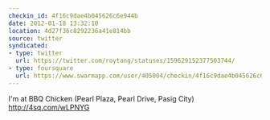 ```yaml
---
checkin_id: 4f16c9dae4b045626c6e944b
date: 2012-01-18 13:32:10
location: 4d27f36c8292236a41e814bb
source: twitter
syndicated:
- type: twitter
  url: https://twitter.com/roytang/statuses/159629152377503744/
- type: foursquare
  url: https://www.swarmapp.com/user/405004/checkin/4f16c9dae4b045626c6e944b?s=EdByGPhJ1dMWt8uqzwLi5Hbkep0&ref=tw
---
```


I'm at BBQ Chicken (Pearl Plaza, Pearl Drive, Pasig City) http://4sq.com/wLPNYG